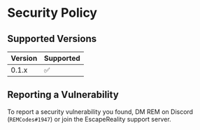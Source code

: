 # Security Policy

## Supported Versions

| Version | Supported          |
| ------- | ------------------ |
| 0.1.x   | :white_check_mark: |

## Reporting a Vulnerability

To report a security vulnerability you found, DM REM on Discord (`REMCodes#1947`) or join the EscapeReality support server.

